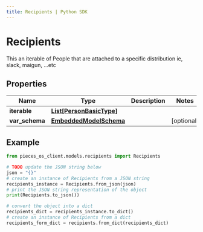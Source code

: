 ```yaml
---
title: Recipients | Python SDK
---
```


# Recipients

This an iterable of People that are attached to a specific distribution ie, slack, maigun, ...etc

## Properties

Name | Type | Description | Notes
------------ | ------------- | ------------- | -------------
**iterable** | [**List[PersonBasicType]**](PersonBasicType) |  | 
**var_schema** | [**EmbeddedModelSchema**](EmbeddedModelSchema) |  | [optional] 

## Example

```python
from pieces_os_client.models.recipients import Recipients

# TODO update the JSON string below
json = "{}"
# create an instance of Recipients from a JSON string
recipients_instance = Recipients.from_json(json)
# print the JSON string representation of the object
print(Recipients.to_json())

# convert the object into a dict
recipients_dict = recipients_instance.to_dict()
# create an instance of Recipients from a dict
recipients_form_dict = recipients.from_dict(recipients_dict)
```


